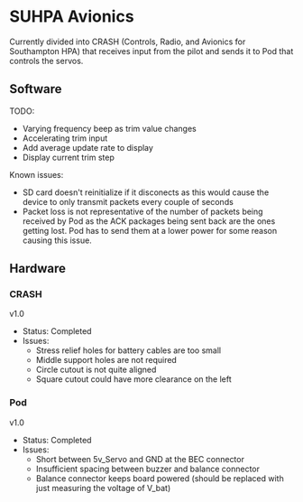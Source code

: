 # SUHPA Avionics

Currently divided into CRASH (Controls, Radio, and Avionics for Southampton HPA) that receives input from the pilot and sends it to Pod that controls the servos.

## Software
TODO:
- Varying frequency beep as trim value changes
- Accelerating trim input
- Add average update rate to display
- Display current trim step

Known issues:
- SD card doesn't reinitialize if it disconects as this would cause the device to only transmit packets every couple of seconds
- Packet loss is not representative of the number of packets being received by Pod as the ACK packages being sent back are the ones getting lost. Pod has to send them at a lower power for some reason causing this issue.

## Hardware

### CRASH 

v1.0
- Status: Completed
- Issues:
   * Stress relief holes for battery cables are too small
   * Middle support holes are not required
   * Circle cutout is not quite aligned
   * Square cutout could have more clearance on the left

### Pod
v1.0
- Status: Completed
- Issues: 
   * Short between 5v_Servo and GND at the BEC connector
   * Insufficient spacing between buzzer and balance connector
   * Balance connector keeps board powered (should be replaced with just measuring the voltage of V_bat)
